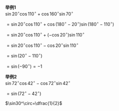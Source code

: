 **举例1**  
$\sin20^\circ\cos110^\circ+\cos160^\circ\sin70^\circ$  
  
$=\sin20^\circ\cos110^\circ+\cos(180^\circ-20^\circ)\sin(180^\circ-110^\circ)$  
  
$=\sin20^\circ\cos110^\circ+(-\cos20^\circ)\sin110^\circ$  
  
$=\sin20^\circ\cos110^\circ-\cos20^\circ\sin110^\circ$  
  
$=\sin(20^\circ-110^\circ)$  
  
$=\sin(-90^\circ)=-1$  
  
**举例2**  
$\sin72^\circ\cos42^\circ-\cos72^\circ\sin42^\circ$  
  
$=\sin(72^\circ-42^\circ)$  
  
$\sin30^\circ=\dfrac{1}{2}$  
